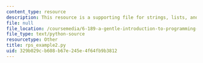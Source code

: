 ```yaml
---
content_type: resource
description: This resource is a supporting file for strings, lists, and list comprehensions.
file: null
file_location: /coursemedia/6-189-a-gentle-introduction-to-programming-using-python-january-iap-2011/329b029cb608b67e245e4f64fb9b3812_rps_example2.py
file_type: text/python-source
resourcetype: Other
title: rps_example2.py
uid: 329b029c-b608-b67e-245e-4f64fb9b3812
---
```

